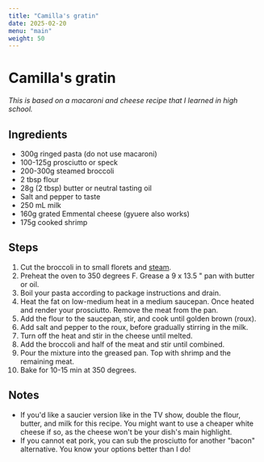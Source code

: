 ```yaml
---
title: "Camilla's gratin"
date: 2025-02-20
menu: "main"
weight: 50
---
```


# Camilla's gratin

*This is based on a macaroni and cheese recipe that I learned in high school.*

## Ingredients

* 300g ringed pasta (do not use macaroni)
* 100-125g prosciutto or speck
* 200-300g steamed broccoli
* 2 tbsp flour
* 28g (2 tbsp) butter or neutral tasting oil
* Salt and pepper to taste
* 250 mL milk
* 160g grated Emmental cheese (gyuere also works)
* 175g cooked shrimp

## Steps

1. Cut the broccoli in to small florets and [steam](https://www.simplyrecipes.com/recipes/steamed_broccoli/). 
2. Preheat the oven to 350 degrees F. Grease a 9 x 13.5 " pan with butter or oil.
3. Boil your pasta according to package instructions and drain.
4. Heat the fat on low-medium heat in a medium saucepan. Once heated and render your prosciutto. Remove the meat from the pan. 
5. Add the flour to the saucepan, stir, and cook until golden brown (roux).
6. Add salt and pepper to the roux, before gradually stirring in the milk.
7. Turn off the heat and stir in the cheese until melted.
8. Add the broccoli and half of the meat and stir until combined.
9. Pour the mixture into the greased pan. Top with shrimp and the remaining meat. 
10. Bake for 10-15 min at 350 degrees.

## Notes

* If you'd like a saucier version like in the TV show, double the flour, butter, and milk for this recipe. You might want to use a cheaper white cheese if so, as the cheese won't be your dish's main highlight.
* If you cannot eat pork, you can sub the prosciutto for another "bacon" alternative. You know your options better than I do!
